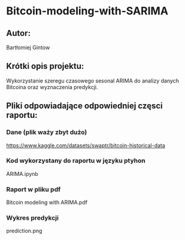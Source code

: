 # Bitcoin-modeling-with-SARIMA

## Autor:
  Bartłomiej Gintow
  
## Krótki opis projektu:
  Wykorzystanie szeregu czasowego sesonal ARIMA do analizy danych Bitcoina oraz wyznaczenia predykcji.
  
## Pliki odpowiadające odpowiedniej częsci raportu:

### Dane (plik waży zbyt dużo)
  https://www.kaggle.com/datasets/swaptr/bitcoin-historical-data

### Kod wykorzystany do raportu w języku ptyhon
  ARIMA.ipynb
 
### Raport w pliku pdf
  Bitcoin modeling with ARIMA.pdf
  
### Wykres predykcji
  prediction.png
